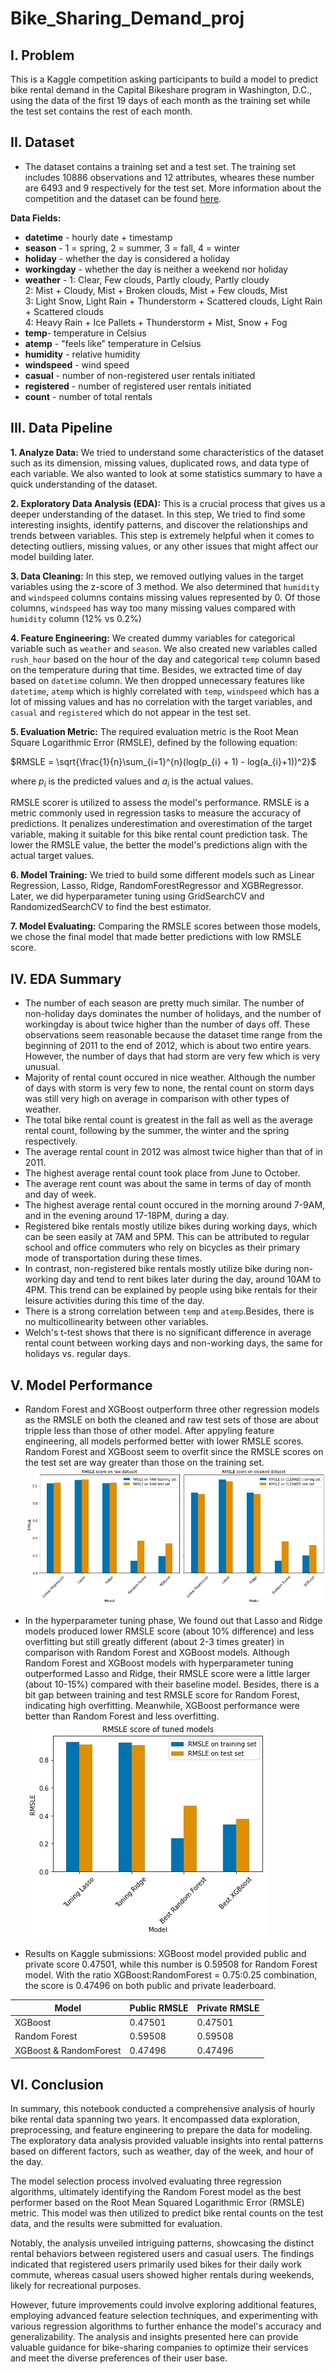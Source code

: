 # Bike_Sharing_Demand_proj

## I. Problem
This is a Kaggle competition asking participants to build a model to predict bike rental demand in the Capital Bikeshare program in Washington, D.C., using the data of the first 19 days of each month as the training set while the test set contains the rest of each month.

## II. Dataset
- The dataset contains a training set and a test set. The training set includes 10886 observations and 12 attributes, wheares these number are 6493 and 9 respectively for the test set. More information about the competition and the dataset can be found [here](https://www.kaggle.com/competitions/bike-sharing-demand/data).  

**Data Fields:**

- **datetime** - hourly date + timestamp  
- **season** -  1 = spring, 2 = summer, 3 = fall, 4 = winter 
- **holiday** - whether the day is considered a holiday
- **workingday** - whether the day is neither a weekend nor holiday
- **weather** - 1: Clear, Few clouds, Partly cloudy, Partly cloudy  
2: Mist + Cloudy, Mist + Broken clouds, Mist + Few clouds, Mist  
3: Light Snow, Light Rain + Thunderstorm + Scattered clouds, Light Rain + Scattered clouds  
4: Heavy Rain + Ice Pallets + Thunderstorm + Mist, Snow + Fog   
- **temp**- temperature in Celsius
- **atemp** - "feels like" temperature in Celsius
- **humidity** - relative humidity
- **windspeed** - wind speed
- **casual** - number of non-registered user rentals initiated
- **registered** - number of registered user rentals initiated
- **count** - number of total rentals

## III. Data Pipeline
**1. Analyze Data:** We tried to understand some characteristics of the dataset such as its dimension, missing values, duplicated rows, and data type of each variable. We also wanted to look at some statistics summary to have a quick understanding of the dataset.  

**2. Exploratory Data Analysis (EDA):** This is a crucial process that gives us a deeper understanding of the dataset. In this step, We tried to find some interesting insights, identify patterns, and discover the relationships and trends between variables. This step is extremely helpful when it comes to detecting outliers, missing values, or any other issues that might affect our model building later.  

**3. Data Cleaning:** In this step, we removed outlying values in the target variables using the z-score of 3 method. We also determined that `humidity` and `windspeed` columns contains missing values represented by 0. Of those columns, `windspeed` has way too many missing values compared with `humidity` column (12% vs 0.2%)  

**4. Feature Engineering:** We created dummy variables for categorical variable such as `weather` and `season`. We also created new variables called `rush_hour` based on the hour of the day and categorical `temp` column based on the temperature during that time. Besides, we extracted time of day based on `datetime` column. We then dropped unnecessary features like `datetime`, `atemp` which is highly correlated with `temp`, `windspeed` which has a lot of missing values and has no correlation with the target variables, and `casual` and `registered` which do not appear in the test set.  

**5. Evaluation Metric:** The required evaluation metric is the Root Mean Square Logarithmic Error (RMSLE), defined by the following equation:

$`RMSLE = \sqrt{\frac{1}{n}\sum_{i=1}^{n}(log(p_{i} + 1) - log(a_{i}+1))^2}`$  

where $p_{i}$ is the predicted values and $a_{i}$ is the actual values.  

RMSLE scorer is utilized to assess the model's performance. RMSLE is a metric commonly used in regression tasks to measure the accuracy of predictions. It penalizes underestimation and overestimation of the target variable, making it suitable for this bike rental count prediction task. The lower the RMSLE value, the better the model's predictions align with the actual target values.

**6. Model Training:** We tried to build some different models such as Linear Regression, Lasso, Ridge, RandomForestRegressor and XGBRegressor. Later, we did hyperparameter tuning using GridSearchCV and RandomizedSearchCV to find the best estimator.  

**7. Model Evaluating:** Comparing the RMSLE scores between those models, we chose the final model that made better predictions with low RMSLE score.

## IV. EDA Summary
- The number of each season are pretty much similar. The number of non-holiday days dominates the number of holidays, and the number of workingday is about twice higher than the number of days off. These observations seem reasonable because the dataset time range from the beginning of 2011 to the end of 2012, which is about two entire years. However, the number of days that had storm are very few which is very unusual.
- Majority of rental count occured in nice weather. Although the number of days with storm is very few to none, the rental count on storm days was still very high on average in comparison with other types of weather.
- The total bike rental count is greatest in the fall as well as the average rental count, following by the summer, the winter and the spring respectively.
- The average rental count in 2012 was almost twice higher than that of in 2011.
- The highest average rental count took place from June to October.
- The average rent count was about the same in terms of day of month and day of week.
- The highest average rental count occured in the morning around 7-9AM, and in the evening around 17-18PM, during a day. 
- Registered bike rentals mostly utilize bikes during working days, which can be seen easily at 7AM and 5PM. This can be attributed to regular school and office commuters who rely on bicycles as their primary mode of transportation during these times.
- In contrast, non-registered bike rentals mostly utilize bike during non-working day and tend to rent bikes later during the day, around 10AM to 4PM. This trend can be explained by people using bike rentals for their leisure activities during this time of the day.
- There is a strong correlation between `temp` and `atemp`.Besides, there is no multicollinearity between other variables.
- Welch's t-test shows that there is no significant difference in average rental count between working days and non-working days, the same for holidays vs. regular days.

## V. Model Performance
- Random Forest and XGBoost outperform three other regression models as the RMSLE on both the cleaned and raw test sets of those are about tripple less than those of other model. After appyling feature engineering, all models performed better with lower RMSLE scores. Random Forest and XGBoost seem to overfit since the RMSLE scores on the test set are way greater than those on the training set.
![](https://github.com/nhh979/Bike_Sharing_Demand_proj/blob/main/images/baseline_models_comparison.jpg)

- In the hyperparameter tuning phase, We found out that Lasso and Ridge models produced lower RMSLE score (about 10% difference) and less overfitting but still greatly different (about 2-3 times greater) in comparison with Random Forest and XGBoost models. Although Random Forest and XGBoost models with hyperparameter tuning outperformed Lasso and Ridge, their RMSLE score were a little larger (about 10-15%) compared with their baseline model. Besides, there is a bit gap between training and test RMSLE score for Random Forest, indicating  high overfitting. Meanwhile, XGBoost performance were better than Random Forest and less overfitting.
![](https://github.com/nhh979/Bike_Sharing_Demand_proj/blob/main/images/tuned_models.jpg)

- Results on Kaggle submissions: XGBoost model provided public and private score 0.47501, while this number is 0.59508 for Random Forest model. With the ratio XGBoost:RandomForest = 0.75:0.25 combination, the score is 0.47496 on both public and private leaderboard.
  
|Model|Public RMSLE|Private RMSLE|
|------|------|------|
|XGBoost|0.47501|0.47501|
|Random Forest|0.59508|0.59508|
|XGBoost & RandomForest|0.47496|0.47496|

## VI. Conclusion
In summary, this notebook conducted a comprehensive analysis of hourly bike rental data spanning two years. It encompassed data exploration, preprocessing, and feature engineering to prepare the data for modeling. The exploratory data analysis provided valuable insights into rental patterns based on different factors, such as weather, day of the week, and hour of the day.

The model selection process involved evaluating three regression algorithms, ultimately identifying the Random Forest model as the best performer based on the Root Mean Squared Logarithmic Error (RMSLE) metric. This model was then utilized to predict bike rental counts on the test data, and the results were submitted for evaluation.

Notably, the analysis unveiled intriguing patterns, showcasing the distinct rental behaviors between registered users and casual users. The findings indicated that registered users primarily used bikes for their daily work commute, whereas casual users showed higher rentals during weekends, likely for recreational purposes.

However, future improvements could involve exploring additional features, employing advanced feature selection techniques, and experimenting with various regression algorithms to further enhance the model's accuracy and generalizability. The analysis and insights presented here can provide valuable guidance for bike-sharing companies to optimize their services and meet the diverse preferences of their user base.

